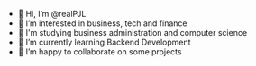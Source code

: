 - 👋 Hi, I’m @realPJL
- 👀 I’m interested in business, tech and finance
- 🏫 I'm studying business administration and computer science
- 🌱 I’m currently learning Backend Development
- 💞️ I’m happy to collaborate on some projects

<!---
realPJL/realPJL is a ✨ special ✨ repository because its `README.md` (this file) appears on your GitHub profile.
You can click the Preview link to take a look at your changes.
--->
